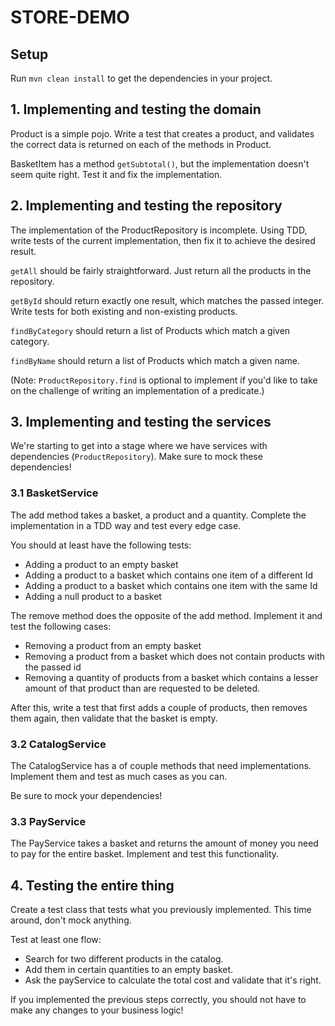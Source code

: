# STORE-DEMO

## Setup

Run `mvn clean install` to get the dependencies in your project.

## 1. Implementing and testing the domain

Product is a simple pojo. Write a test that creates a product, and validates the correct data is returned on each of the
methods in Product.

BasketItem has a method `getSubtotal()`, but the implementation doesn't seem quite right. Test it and fix the
implementation.

## 2. Implementing and testing the repository

The implementation of the ProductRepository is incomplete. Using TDD, write tests of the current implementation, then
fix it to achieve the desired result.

`getAll` should be fairly straightforward. Just return all the products in the repository.

`getById` should return exactly one result, which matches the passed integer. Write tests for both existing and
non-existing products.

`findByCategory` should return a list of Products which match a given category.

`findByName` should return a list of Products which match a given name.

(Note: `ProductRepository.find` is optional to implement if you'd like to take on the challenge of writing an
implementation of a predicate.)

## 3. Implementing and testing the services

We're starting to get into a stage where we have services with dependencies (`ProductRepository`). Make sure to mock
these dependencies!

### 3.1 BasketService

The add method takes a basket, a product and a quantity. Complete the implementation in a TDD way and test every edge
case.

You should at least have the following tests:

- Adding a product to an empty basket
- Adding a product to a basket which contains one item of a different Id
- Adding a product to a basket which contains one item with the same Id
- Adding a null product to a basket

The remove method does the opposite of the add method. Implement it and test the following cases:

- Removing a product from an empty basket
- Removing a product from a basket which does not contain products with the passed id
- Removing a quantity of products from a basket which contains a lesser amount of that product than are requested to be
  deleted.

After this, write a test that first adds a couple of products, then removes them again, then validate that the basket is
empty.

### 3.2 CatalogService

The CatalogService has a of couple methods that need implementations. Implement them and test as much cases as you can.

Be sure to mock your dependencies!

### 3.3 PayService

The PayService takes a basket and returns the amount of money you need to pay for the entire basket. Implement and test
this functionality.

## 4. Testing the entire thing

Create a test class that tests what you previously implemented. This time around, don't mock anything.

Test at least one flow:

- Search for two different products in the catalog.
- Add them in certain quantities to an empty basket.
- Ask the payService to calculate the total cost and validate that it's right.

If you implemented the previous steps correctly, you should not have to make any changes to your business logic!

